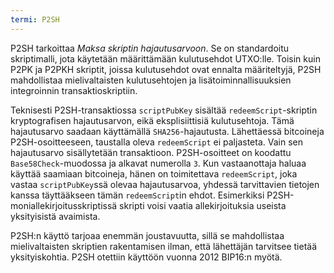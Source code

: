 ```yaml
---
termi: P2SH
---
```


P2SH tarkoittaa *Maksa skriptin hajautusarvoon*. Se on standardoitu skriptimalli, jota käytetään määrittämään kulutusehdot UTXO:lle. Toisin kuin P2PK ja P2PKH skriptit, joissa kulutusehdot ovat ennalta määriteltyjä, P2SH mahdollistaa mielivaltaisten kulutusehtojen ja lisätoiminnallisuuksien integroinnin transaktioskriptiin.

Teknisesti P2SH-transaktiossa `scriptPubKey` sisältää `redeemScript`-skriptin kryptografisen hajautusarvon, eikä eksplisiittisiä kulutusehtoja. Tämä hajautusarvo saadaan käyttämällä `SHA256`-hajautusta. Lähettäessä bitcoineja P2SH-osoitteeseen, taustalla oleva `redeemScript` ei paljasteta. Vain sen hajautusarvo sisällytetään transaktioon. P2SH-osoitteet on koodattu `Base58Check`-muodossa ja alkavat numerolla `3`. Kun vastaanottaja haluaa käyttää saamiaan bitcoineja, hänen on toimitettava `redeemScript`, joka vastaa `scriptPubKey`ssä olevaa hajautusarvoa, yhdessä tarvittavien tietojen kanssa täyttääkseen tämän `redeemScript`in ehdot. Esimerkiksi P2SH-moniallekirjoitusskriptissä skripti voisi vaatia allekirjoituksia useista yksityisistä avaimista.

P2SH:n käyttö tarjoaa enemmän joustavuutta, sillä se mahdollistaa mielivaltaisten skriptien rakentamisen ilman, että lähettäjän tarvitsee tietää yksityiskohtia. P2SH otettiin käyttöön vuonna 2012 BIP16:n myötä.